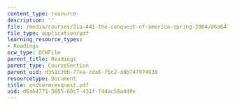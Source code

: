 ```yaml
---
content_type: resource
description: ''
file: /media/courses/21a-441-the-conquest-of-america-spring-2004/d6a64771580568c7431ff44ac58a4d0e_endtermrevquest.pdf
file_type: application/pdf
learning_resource_types:
- Readings
ocw_type: OCWFile
parent_title: Readings
parent_type: CourseSection
parent_uid: d351c30b-77ea-cda6-f5c2-a0b747974938
resourcetype: Document
title: endtermrevquest.pdf
uid: d6a64771-5805-68c7-431f-f44ac58a4d0e
---
```

